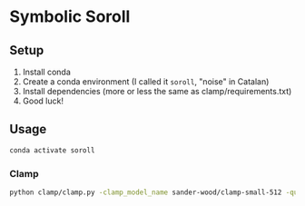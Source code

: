 # Symbolic Soroll

## Setup

1. Install conda
2. Create a conda environment (I called it `soroll`, "noise" in Catalan)
3. Install dependencies (more or less the same as clamp/requirements.txt)
4. Good luck!

## Usage

```bash
conda activate soroll
```

### Clamp

```bash
python clamp/clamp.py -clamp_model_name sander-wood/clamp-small-512 -query_modal text -key_modal music -top_n 100
```

